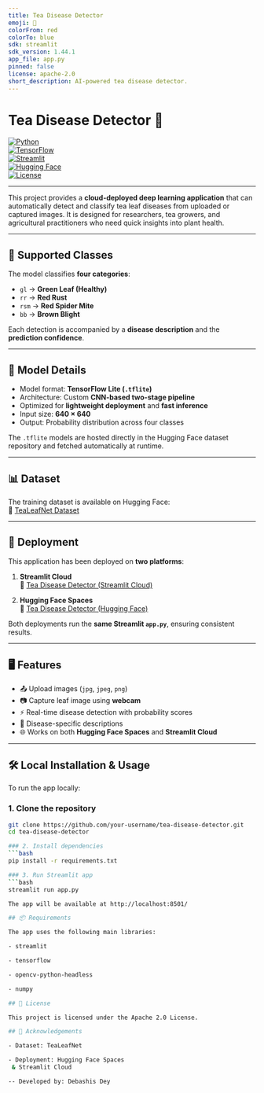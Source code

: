 ```yaml
---
title: Tea Disease Detector
emoji: 🍃
colorFrom: red
colorTo: blue
sdk: streamlit
sdk_version: 1.44.1
app_file: app.py
pinned: false
license: apache-2.0
short_description: AI-powered tea disease detector.
---
```


# Tea Disease Detector 🍃  

[![Python](https://img.shields.io/badge/Python-3.10%2B-blue?logo=python&logoColor=white)](https://www.python.org/)  
[![TensorFlow](https://img.shields.io/badge/TensorFlow-2.x-orange?logo=tensorflow)](https://www.tensorflow.org/)  
[![Streamlit](https://img.shields.io/badge/Streamlit-1.44.1-FF4B4B?logo=streamlit)](https://streamlit.io/)  
[![Hugging Face](https://img.shields.io/badge/%F0%9F%A4%97%20HuggingFace-Spaces-yellow)](https://huggingface.co/spaces/kd8811/tea_disease_detector)  
[![License](https://img.shields.io/badge/License-Apache%202.0-green.svg)](https://opensource.org/licenses/Apache-2.0)  

---

This project provides a **cloud-deployed deep learning application** that can automatically detect and classify tea leaf diseases from uploaded or captured images. It is designed for researchers, tea growers, and agricultural practitioners who need quick insights into plant health.

---

## 🌱 Supported Classes
The model classifies **four categories**:

- `gl` → **Green Leaf (Healthy)**
- `rr` → **Red Rust**
- `rsm` → **Red Spider Mite**
- `bb` → **Brown Blight**

Each detection is accompanied by a **disease description** and the **prediction confidence**.

---

## 🧠 Model Details
- Model format: **TensorFlow Lite (`.tflite`)**
- Architecture: Custom **CNN-based two-stage pipeline**
- Optimized for **lightweight deployment** and **fast inference**
- Input size: **640 × 640**
- Output: Probability distribution across four classes

The `.tflite` models are hosted directly in the Hugging Face dataset repository and fetched automatically at runtime.

---

## 📊 Dataset
The training dataset is available on Hugging Face:  
🔗 [TeaLeafNet Dataset](https://huggingface.co/kd8811/TeaLeafNet)

---

## 🚀 Deployment
This application has been deployed on **two platforms**:

1. **Streamlit Cloud**  
   🔗 [Tea Disease Detector (Streamlit Cloud)](https://tea-disease-detector-eg2vlyhyufvuydn5n4jjrg.streamlit.app/)

2. **Hugging Face Spaces**  
   🔗 [Tea Disease Detector (Hugging Face)](https://huggingface.co/spaces/kd8811/tea_disease_detector)

Both deployments run the **same Streamlit `app.py`**, ensuring consistent results.

---

## 🖥️ Features
- 📤 Upload images (`jpg`, `jpeg`, `png`)  
- 📷 Capture leaf image using **webcam**  
- ⚡ Real-time disease detection with probability scores  
- 📑 Disease-specific descriptions  
- 🌐 Works on both **Hugging Face Spaces** and **Streamlit Cloud**  

---

## 🛠️ Local Installation & Usage
To run the app locally:

### 1. Clone the repository
```bash
git clone https://github.com/your-username/tea-disease-detector.git
cd tea-disease-detector

### 2. Install dependencies
```bash
pip install -r requirements.txt

### 3. Run Streamlit app
```bash
streamlit run app.py

The app will be available at http://localhost:8501/

## 📦 Requirements

The app uses the following main libraries:

- streamlit

- tensorflow

- opencv-python-headless

- numpy

## 📜 License

This project is licensed under the Apache 2.0 License.

## 🙌 Acknowledgements

- Dataset: TeaLeafNet

- Deployment: Hugging Face Spaces
 & Streamlit Cloud

-- Developed by: Debashis Dey
